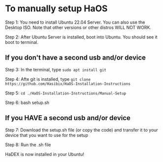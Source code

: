 # To manually setup HaOS

Step 1: You need to install Ubuntu 22.04 Server. You can also use the Desktop ISO. Note that other versions or other distros WILL NOT WORK.

Step 2: After Ubuntu Server is installed, boot into Ubuntu. You should see it boot to terminal.

## If you don't have a second usb and/or device
Step 3: In the terminal, type `sudo apt install git`

Step 4: Afte git is installed, type `git clone https://github.com/Hasibix/HaOS-Installation-Instructions`

Step 5: `cd ./HaOS-Installation-Instructions/Manual-Setup`

Step 6: bash setup.sh

## If you HAVE a second usb and/or device
Step 7: Download the setup.sh file (or copy the code) and transfer it to your device that you want to use for the setup

Step 8: Run the .sh file

HaDEX is now installed in your Ubuntu!
